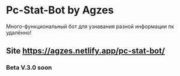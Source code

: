 # Pc-Stat-Bot by Agzes
Много-функциональный бот для узнавания разной информации пк удалённо!



## Site https://agzes.netlify.app/pc-stat-bot/
### Beta V.3.0 soon
